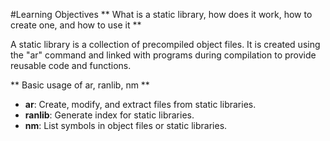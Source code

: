 #Learning Objectives
** What is a static library, how does it work, how to create one, and how to use it **

A static library is a collection of precompiled object files. 
It is created using the "ar" command and linked with programs during compilation to provide reusable code and functions.


** Basic usage of ar, ranlib, nm **

- **ar**: Create, modify, and extract files from static libraries.
- **ranlib**: Generate index for static libraries.
- **nm**: List symbols in object files or static libraries.

